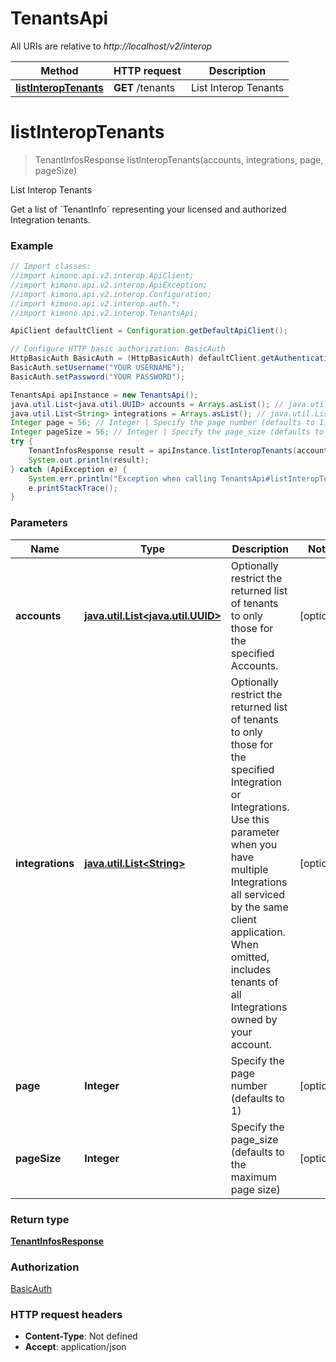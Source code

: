 # TenantsApi

All URIs are relative to *http://localhost/v2/interop*

Method | HTTP request | Description
------------- | ------------- | -------------
[**listInteropTenants**](TenantsApi.md#listInteropTenants) | **GET** /tenants | List Interop Tenants


<a name="listInteropTenants"></a>
# **listInteropTenants**
> TenantInfosResponse listInteropTenants(accounts, integrations, page, pageSize)

List Interop Tenants

Get a list of &#x60;TenantInfo&#x60; representing your licensed and authorized Integration tenants.

### Example
```java
// Import classes:
//import kimono.api.v2.interop.ApiClient;
//import kimono.api.v2.interop.ApiException;
//import kimono.api.v2.interop.Configuration;
//import kimono.api.v2.interop.auth.*;
//import kimono.api.v2.interop.TenantsApi;

ApiClient defaultClient = Configuration.getDefaultApiClient();

// Configure HTTP basic authorization: BasicAuth
HttpBasicAuth BasicAuth = (HttpBasicAuth) defaultClient.getAuthentication("BasicAuth");
BasicAuth.setUsername("YOUR USERNAME");
BasicAuth.setPassword("YOUR PASSWORD");

TenantsApi apiInstance = new TenantsApi();
java.util.List<java.util.UUID> accounts = Arrays.asList(); // java.util.List<java.util.UUID> | Optionally restrict the returned list of tenants to only those for the specified Accounts.
java.util.List<String> integrations = Arrays.asList(); // java.util.List<String> | Optionally restrict the returned list of tenants to only those for the specified Integration or Integrations. Use this parameter when you have multiple Integrations all serviced by the same client application. When omitted, includes tenants of all Integrations owned by your account.
Integer page = 56; // Integer | Specify the page number (defaults to 1)
Integer pageSize = 56; // Integer | Specify the page_size (defaults to the maximum page size)
try {
    TenantInfosResponse result = apiInstance.listInteropTenants(accounts, integrations, page, pageSize);
    System.out.println(result);
} catch (ApiException e) {
    System.err.println("Exception when calling TenantsApi#listInteropTenants");
    e.printStackTrace();
}
```

### Parameters

Name | Type | Description  | Notes
------------- | ------------- | ------------- | -------------
 **accounts** | [**java.util.List&lt;java.util.UUID&gt;**](java.util.UUID.md)| Optionally restrict the returned list of tenants to only those for the specified Accounts. | [optional]
 **integrations** | [**java.util.List&lt;String&gt;**](String.md)| Optionally restrict the returned list of tenants to only those for the specified Integration or Integrations. Use this parameter when you have multiple Integrations all serviced by the same client application. When omitted, includes tenants of all Integrations owned by your account. | [optional]
 **page** | **Integer**| Specify the page number (defaults to 1) | [optional]
 **pageSize** | **Integer**| Specify the page_size (defaults to the maximum page size) | [optional]

### Return type

[**TenantInfosResponse**](TenantInfosResponse.md)

### Authorization

[BasicAuth](../README.md#BasicAuth)

### HTTP request headers

 - **Content-Type**: Not defined
 - **Accept**: application/json

